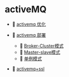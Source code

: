 # activeMQ

* 📄 [activemq 优化](activeMQ/activemq%20优化.md)
* 📑 [activemq 部署](activeMQ/activemq%20部署.md)

  * 📄 [Broker-Cluster模式](activeMQ/activemq%20部署/Broker-Cluster模式.md)
  * 📄 [Master-slave模式](activeMQ/activemq%20部署/Master-slave模式.md)
  * 📄 [单例模式](activeMQ/activemq%20部署/单例模式.md)
* 📄 [activemq+ssl](activeMQ/activemq+ssl.md)

‍
